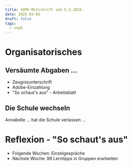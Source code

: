 ```yaml
---
title: SOPK-Mitschrift vom 5.3.2025
date: 2025-03-05
draft: false
tags:
  - sopk
---
```


# Organisatorisches

## Versäumte Abgaben …

* Zeugnisunterschrift
* Adobe-Einzahlung
* "So schaut's aus" - Arbeitsblatt

## Die Schule wechseln

Annabelle ... hat die Schule verlassen ...

# Reflexion - "So schaut's aus"

* Folgende Wochen: Einzelgespräche
* Nächste Woche: 99 Lerntipps in Gruppen erarbeiten

